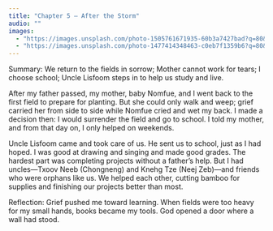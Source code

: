 ```yaml
---
title: "Chapter 5 — After the Storm"
audio: ""
images:
  - "https://images.unsplash.com/photo-1505761671935-60b3a7427bad?q=80&w=1600&auto=format&fit=crop"
  - "https://images.unsplash.com/photo-1477414348463-c0eb7f1359b6?q=80&w=1600&auto=format&fit=crop"
---
```


Summary: We return to the fields in sorrow; Mother cannot work for tears; I choose school; Uncle Lisfoom steps in to help us study and live.

After my father passed, my mother, baby Nomfue, and I went back to the first field to prepare for planting. But she could only walk and weep; grief carried her from side to side while Nomfue cried and wet my back. I made a decision then: I would surrender the field and go to school. I told my mother, and from that day on, I only helped on weekends.

Uncle Lisfoom came and took care of us. He sent us to school, just as I had hoped. I was good at drawing and singing and made good grades. The hardest part was completing projects without a father’s help. But I had uncles—Txoov Neeb (Chongneng) and Knehg Tze (Neej Zeb)—and friends who were orphans like us. We helped each other, cutting bamboo for supplies and finishing our projects better than most.

Reflection:
Grief pushed me toward learning. When fields were too heavy for my small hands, books became my tools. God opened a door where a wall had stood.